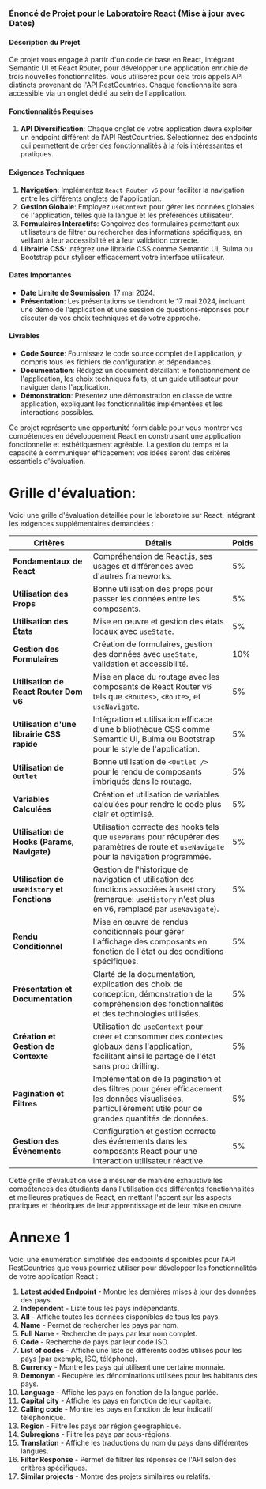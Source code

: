 ### Énoncé de Projet pour le Laboratoire React (Mise à jour avec Dates)

#### Description du Projet
Ce projet vous engage à partir d'un code de base en React, intégrant Semantic UI et React Router, pour développer une application enrichie de trois nouvelles fonctionnalités. Vous utiliserez pour cela trois appels API distincts provenant de l'API RestCountries. Chaque fonctionnalité sera accessible via un onglet dédié au sein de l'application.

#### Fonctionnalités Requises
1. **API Diversification**: Chaque onglet de votre application devra exploiter un endpoint différent de l'API RestCountries. Sélectionnez des endpoints qui permettent de créer des fonctionnalités à la fois intéressantes et pratiques.

#### Exigences Techniques
1. **Navigation**: Implémentez `React Router v6` pour faciliter la navigation entre les différents onglets de l'application.
2. **Gestion Globale**: Employez `useContext` pour gérer les données globales de l'application, telles que la langue et les préférences utilisateur.
3. **Formulaires Interactifs**: Conçoivez des formulaires permettant aux utilisateurs de filtrer ou rechercher des informations spécifiques, en veillant à leur accessibilité et à leur validation correcte.
4. **Librairie CSS**: Intégrez une librairie CSS comme Semantic UI, Bulma ou Bootstrap pour styliser efficacement votre interface utilisateur.

#### Dates Importantes
- **Date Limite de Soumission**: 17 mai 2024.
- **Présentation**: Les présentations se tiendront le 17 mai 2024, incluant une démo de l'application et une session de questions-réponses pour discuter de vos choix techniques et de votre approche.

#### Livrables
- **Code Source**: Fournissez le code source complet de l'application, y compris tous les fichiers de configuration et dépendances.
- **Documentation**: Rédigez un document détaillant le fonctionnement de l'application, les choix techniques faits, et un guide utilisateur pour naviguer dans l'application.
- **Démonstration**: Présentez une démonstration en classe de votre application, expliquant les fonctionnalités implémentées et les interactions possibles.

Ce projet représente une opportunité formidable pour vous montrer vos compétences en développement React en construisant une application fonctionnelle et esthétiquement agréable. La gestion du temps et la capacité à communiquer efficacement vos idées seront des critères essentiels d'évaluation.

# Grille d'évaluation: 

Voici une grille d'évaluation détaillée pour le laboratoire sur React, intégrant les exigences supplémentaires demandées :

| Critères                                    | Détails                                                                                                                                                              | Poids  |
|---------------------------------------------|-----------------------------------------------------------------------------------------------------------------------------------------------------------------------|--------|
| **Fondamentaux de React**                   | Compréhension de React.js, ses usages et différences avec d'autres frameworks.                                                                                       | 5%     |
| **Utilisation des Props**                   | Bonne utilisation des props pour passer les données entre les composants.                                                                                             | 5%     |
| **Utilisation des États**                   | Mise en œuvre et gestion des états locaux avec `useState`.                                                                                                           | 5%     |
| **Gestion des Formulaires**                 | Création de formulaires, gestion des données avec `useState`, validation et accessibilité.                                                                           | 10%    |
| **Utilisation de React Router Dom v6**      | Mise en place du routage avec les composants de React Router v6 tels que `<Routes>`, `<Route>`, et `useNavigate`.                                                    | 5%     |
| **Utilisation d'une librairie CSS rapide**  | Intégration et utilisation efficace d'une bibliothèque CSS comme Semantic UI, Bulma ou Bootstrap pour le style de l'application.                                      | 5%     |
| **Utilisation de `Outlet`**                 | Bonne utilisation de `<Outlet />` pour le rendu de composants imbriqués dans le routage.                                                                             | 5%     |
| **Variables Calculées**                     | Création et utilisation de variables calculées pour rendre le code plus clair et optimisé.                                                                           | 5%     |
| **Utilisation de Hooks (Params, Navigate)** | Utilisation correcte des hooks tels que `useParams` pour récupérer des paramètres de route et `useNavigate` pour la navigation programmée.                            | 5%     |
| **Utilisation de `useHistory` et Fonctions**| Gestion de l'historique de navigation et utilisation des fonctions associées à `useHistory` (remarque: `useHistory` n'est plus en v6, remplacé par `useNavigate`).   | 5%     |
| **Rendu Conditionnel**                      | Mise en œuvre de rendus conditionnels pour gérer l'affichage des composants en fonction de l'état ou des conditions spécifiques.                                     | 5%     |
| **Présentation et Documentation**           | Clarté de la documentation, explication des choix de conception, démonstration de la compréhension des fonctionnalités et des technologies utilisées.                 | 5%     |
| **Création et Gestion de Contexte**         | Utilisation de `useContext` pour créer et consommer des contextes globaux dans l'application, facilitant ainsi le partage de l'état sans prop drilling.                | 5%     |
| **Pagination et Filtres**                   | Implémentation de la pagination et des filtres pour gérer efficacement les données visualisées, particulièrement utile pour de grandes quantités de données.          | 5%     |
| **Gestion des Événements**                  | Configuration et gestion correcte des événements dans les composants React pour une interaction utilisateur réactive.                                                 | 5%     |

Cette grille d'évaluation vise à mesurer de manière exhaustive les compétences des étudiants dans l'utilisation des différentes fonctionnalités et meilleures pratiques de React, en mettant l'accent sur les aspects pratiques et théoriques de leur apprentissage et de leur mise en œuvre.



# Annexe 1 

Voici une énumération simplifiée des endpoints disponibles pour l'API RestCountries que vous pourriez utiliser pour développer les fonctionnalités de votre application React :

1. **Latest added Endpoint** - Montre les dernières mises à jour des données des pays.
2. **Independent** - Liste tous les pays indépendants.
3. **All** - Affiche toutes les données disponibles de tous les pays.
4. **Name** - Permet de rechercher les pays par nom.
5. **Full Name** - Recherche de pays par leur nom complet.
6. **Code** - Recherche de pays par leur code ISO.
7. **List of codes** - Affiche une liste de différents codes utilisés pour les pays (par exemple, ISO, téléphone).
8. **Currency** - Montre les pays qui utilisent une certaine monnaie.
9. **Demonym** - Récupère les dénominations utilisées pour les habitants des pays.
10. **Language** - Affiche les pays en fonction de la langue parlée.
11. **Capital city** - Affiche les pays en fonction de leur capitale.
12. **Calling code** - Montre les pays en fonction de leur indicatif téléphonique.
13. **Region** - Filtre les pays par région géographique.
14. **Subregions** - Filtre les pays par sous-régions.
15. **Translation** - Affiche les traductions du nom du pays dans différentes langues.
16. **Filter Response** - Permet de filtrer les réponses de l'API selon des critères spécifiques.
17. **Similar projects** - Montre des projets similaires ou relatifs.
